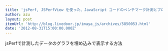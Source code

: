 ```yaml
---
title: 'jsPerf, JSPerfView を使った、JavaScript コードのベンチマーク計測とブログなどで計測結果を利用する方法 : document'
author: azu
layout: post
itemUrl: 'http://blog.livedoor.jp/imaya_js/archives/5850053.html'
date: '2012-08-31T15:00:00.000Z'
---
```

jsPerfで計測したデータのグラフを埋め込みで表示する方法
